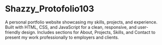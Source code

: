 # Shazzy_Protofolio103
A personal portfolio website showcasing my skills, projects, and experience. Built with HTML, CSS, and JavaScript for a clean, responsive, and user-friendly design. Includes sections for About, Projects, Skills, and Contact to present my work professionally to employers and clients.
